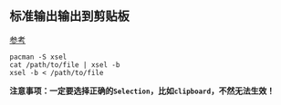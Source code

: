 ## 标准输出输出到剪贴板
[参考](https://blog.csdn.net/smalosnail/article/details/120589901)
```
pacman -S xsel
cat /path/to/file | xsel -b
xsel -b < /path/to/file
```
**注意事项：一定要选择正确的`Selection`，比如`clipboard`，不然无法生效！**
